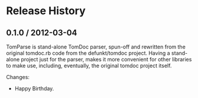 # Release History

## 0.1.0 / 2012-03-04

TomParse is stand-alone TomDoc parser, spun-off and rewritten from the original
tomdoc.rb code from the defunkt/tomdoc project. Having a stand-alone project
just for the parser, makes it more convenient for other libraries to make use,
including, eventually, the original tomdoc project itself.

Changes:

* Happy Birthday.

